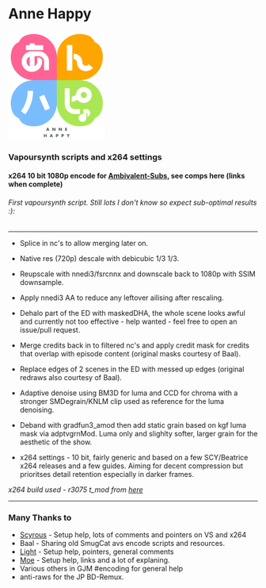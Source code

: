 # Anne Happy

![Anne Happy](Resources/Logo.png)

### Vapoursynth scripts and x264 settings

#### x264 10 bit 1080p encode for [Ambivalent-Subs](https://github.com/Ambivalent-subs), see comps here (links when complete)

###### _First vapoursynth script. Still lots I don't know so expect sub-optimal results :):_

---

* Splice in nc's to allow merging later on.

* Native res (720p) descale with debicubic 1/3 1/3.

* Reupscale with nnedi3/fsrcnnx and downscale back to 1080p with SSIM downsample.

* Apply nnedi3 AA to reduce any leftover ailising after rescaling.

* Dehalo part of the ED with maskedDHA, the whole scene looks awful and currently not too effective - help wanted - feel free to open an issue/pull request.

* Merge credits back in to filtered nc's and apply credit mask for credits that overlap with episode content (original masks courtesy of Baal).

* Replace edges of 2 scenes in the ED with messed up edges (original redraws also courtesy of Baal).

* Adaptive denoise using BM3D for luma and CCD for chroma with a stronger SMDegrain/KNLM clip used as reference for the luma denoising.

* Deband with gradfun3_amod then add static grain based on kgf luma mask via adptvgrnMod. Luma only and slighlty softer, larger grain for the aesthetic of the show.

* x264 settings - 10 bit, fairly generic and based on a few SCY/Beatrice x264 releases and a few guides. Aiming for decent compression but prioritses detail retention especially in darker frames.

_x264 build used - r3075 t_mod from [here](https://github.com/jpsdr/x264/releases)_

---

### Many Thanks to

* [Scyrous](https://github.com/Scyrous) - Setup help, lots of comments and pointers on VS and x264
* Baal - Sharing old SmugCat avs encode scripts and resources.
* [Light](https://github.com/LightArrowsEXE) - Setup help, pointers, general comments
* [Moe](https://github.com/Moelancholy) - Setup help, links and a lot of explaning.
* Various others in GJM #encoding for general help
* anti-raws for the JP BD-Remux.
